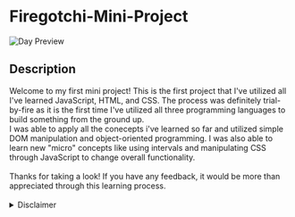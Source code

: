 # Firegotchi-Mini-Project
![Day Preview](./images/project)
## Description
<div>
Welcome to my first mini project! This is the first project that I've utilized all I've learned JavaScript, HTML, and CSS. 
The process was definitely trial-by-fire as it is the first time I've utilized all three programming languages to build something from the ground up.
<br>
I was able to apply all the conecepts i've learned so far and utilized simple DOM manipulation and object-oriented programming. I was also able to learn new "micro" concepts like using intervals and manipulating CSS through JavaScript to change overall functionality.
<br><br>
Thanks for taking a look! If you have any feedback, it would be more than appreciated through this learning process.
</div>

<br>

<details>
  <summary>Disclaimer</summary>
  All artwork and audio used in this project were used for educational purposes only and are the property of their respective owners.
</details>

